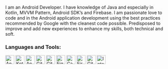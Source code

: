I am an Android Developer. I have knowledge of Java and especially in Kotlin, MVVM Pattern, Android SDK’s and Firebase. I am passionate love to code and in the Android application development using the best practices recommended by Google with the cleanest code possible. Predisposed to improve and add new experiences to enhance  my skills, both technical and soft. 

### Languages and Tools:
<a href="https://developer.android.com"><img src="./figures/android.png" width="28" height="28" alt="Android"/></a>
<a href="https://kotlinlang.org"><img src="./figures/kotlin.png" width="28" height="28" alt="Kotlin"/></a>
<a href="https://developer.android.com/studio"><img src="./figures/android_studio.png" width="28" height="28"  alt="Android Studio"/></a>
<a href="https://github.com#gh-light-mode-only"><img src="./figures/github-black.png" width="28" height="28"  alt="Github"/></a>
<a href="https://github.com#gh-dark-mode-only"><img src="./figures/github_white.png" width="28" height="28" alt="Github"/></a>
<a href="https://www.figma.com"><img src="./figures/figma.png" width="28" height="28" alt="Figma"/></a>
<a href="https://canva.com"><img src="./figures/canva.png" width="28" height="28"  alt="Canva"/></a>
<a href="https://firebase.google.com"><img src="./figures/firebase.png" width="28" height="28"  alt="Firebase"></a>
<a href="https://git-scm.com"><img src="./figures/git.png" width="28" height="28"  alt="Git"/></a>
<a href="https://www.jetbrains.com/idea"><img src="./figures/intellij.png" width="28" height="28" alt="Intellij"/></a>
